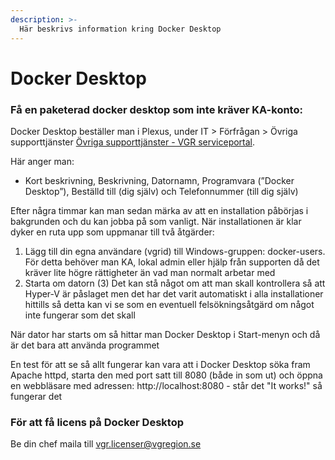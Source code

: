 ```yaml
---
description: >-
  Här beskrivs information kring Docker Desktop
---
```


# Docker Desktop

### Få en paketerad docker desktop som inte kräver KA-konto: 

Docker Desktop beställer man i Plexus, under IT > Förfrågan > Övriga supporttjänster [Övriga supporttjänster - VGR serviceportal](https://plexus-prod.vgregion.se/sp?id=sc_cat_item&sys_id=3337d9e0db569b84934af3d31d9619e9). 

Här anger man:
* Kort beskrivning, Beskrivning, Datornamn, Programvara (”Docker Desktop”), Beställd till (dig själv) och Telefonnummer (till dig själv)

Efter några timmar kan man sedan märka av att en installation påbörjas i bakgrunden och du kan jobba på som vanligt. När installationen är klar dyker en ruta upp som uppmanar till två åtgärder:
1. Lägg till din egna användare (vgrid) till Windows-gruppen: docker-users. För detta behöver man KA, lokal admin eller hjälp från supporten då det kräver lite högre rättigheter än vad man normalt arbetar med
2. Starta om datorn
(3) Det kan stå något om att man skall kontrollera så att Hyper-V är påslaget men det har det varit automatiskt i alla installationer hittills så detta kan vi se som en eventuell felsökningsåtgärd om något inte fungerar som det skall

När dator har starts om så hittar man Docker Desktop i Start-menyn och då är det bara att använda programmet

En test för att se så allt fungerar kan vara att i Docker Desktop söka fram Apache httpd, starta den med port satt till 8080 (både in som ut) och öppna en webbläsare med adressen: http://localhost:8080 - står det "It works!" så fungerar det

### För att få licens på Docker Desktop
Be din chef maila  till vgr.licenser@vgregion.se   
